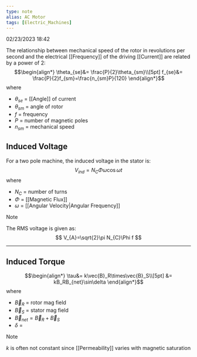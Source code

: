 ```yaml
---
type: note
alias: AC Motor
tags: [Electric_Machines]
---
```

02/23/2023 18:42

  



The relationship between mechanical speed of the rotor in revolutions per second and the electrical [[Frequency]] of the driving [[Current]] are related by a power of 2:
$$\begin{align*}
\theta_{se}&= \frac{P}{2}\theta_{sm}\\[5pt]
f_{se}&= \frac{P}{2}f_{sm}=\frac{n_{sm}P}{120}
\end{align*}$$
where
- $\theta_{se}$ = [[Angle]] of current
- $\theta_{sm}$ = angle of rotor
- $f$ = frequency
- $P$ = number of magnetic poles
- $n_{sm}$ = mechanical speed

## Induced Voltage
For a two pole machine, the induced voltage in the stator is:
$$
V_{ind}=N_C\Phi\omega\cos\omega t
$$
where
- $N_C$ = number of turns
- $\Phi$ = [[Magnetic Flux]]
- $\omega$ = [[Angular Velocity|Angular Frequency]]

>[!note]
>The RMS voltage is given as:
>$$
V_{A}=\sqrt{2}\pi N_{C}\Phi f
$$

---

## Induced Torque

$$\begin{align*}
\tau&= k\vec{B}_R\times\vec{B}_S\\[5pt]
&= kB_RB_{net}\sin\delta
\end{align*}$$
where
- $\vec{B}_R$ = rotor mag field
- $\vec{B}_S$ = stator mag field
- $\vec B_{net}=\vec B_R+\vec B_S$ 
- $\delta$ = 

>[!note]
>$k$ is often not constant since [[Permeability]] varies with magnetic saturation

